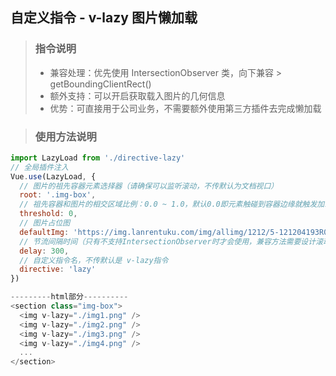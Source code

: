 ## 自定义指令 - v-lazy 图片懒加载

> ### 指令说明
>
> - 兼容处理：优先使用 IntersectionObserver 类，向下兼容 > getBoundingClientRect()
> - 额外支持：可以开启获取载入图片的几何信息
> - 优势：可直接用于公司业务，不需要额外使用第三方插件去完成懒加载

> ### 使用方法说明

```js
import LazyLoad from './directive-lazy'
// 全局插件注入
Vue.use(LazyLoad, {
  // 图片的祖先容器元素选择器（请确保可以监听滚动，不传默认为文档视口）
  root: '.img-box',
  // 祖先容器和图片的相交区域比例：0.0 ~ 1.0，默认0.0即元素触碰到容器边缘就触发加载
  threshold: 0,
  // 图片占位图
  defaultImg: 'https://img.lanrentuku.com/img/allimg/1212/5-121204193R0-50.gif',
  // 节流间隔时间（只有不支持IntersectionObserver时才会使用，兼容方法需要设计滚动, 默认300ms）
  delay: 300,
  // 自定义指令名，不传默认是 v-lazy指令
  directive: 'lazy'
})

---------html部分----------
<section class="img-box">
  <img v-lazy="./img1.png" />
  <img v-lazy="./img2.png" />
  <img v-lazy="./img3.png" />
  <img v-lazy="./img4.png" />
  ...
</section>
```
